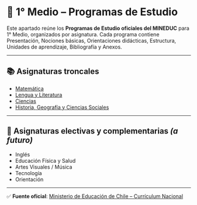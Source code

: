 # 📘 1° Medio – Programas de Estudio

Este apartado reúne los **Programas de Estudio oficiales del MINEDUC** para 1° Medio,
organizados por asignatura. Cada programa contiene Presentación, Nociones básicas,
Orientaciones didácticas, Estructura, Unidades de aprendizaje, Bibliografía y Anexos.

---

## 📚 Asignaturas troncales

- [Matemática](matematica/index.md)  
- [Lengua y Literatura](lenguaje/index.md)  
- [Ciencias](ciencias/index.md)  
- [Historia, Geografía y Ciencias Sociales](historia/index.md)  

---

## 📌 Asignaturas electivas y complementarias *(a futuro)*

- Inglés  
- Educación Física y Salud  
- Artes Visuales / Música  
- Tecnología  
- Orientación  

---

✅ **Fuente oficial**: [Ministerio de Educación de Chile – Currículum Nacional](https://www.curriculumnacional.cl)  
